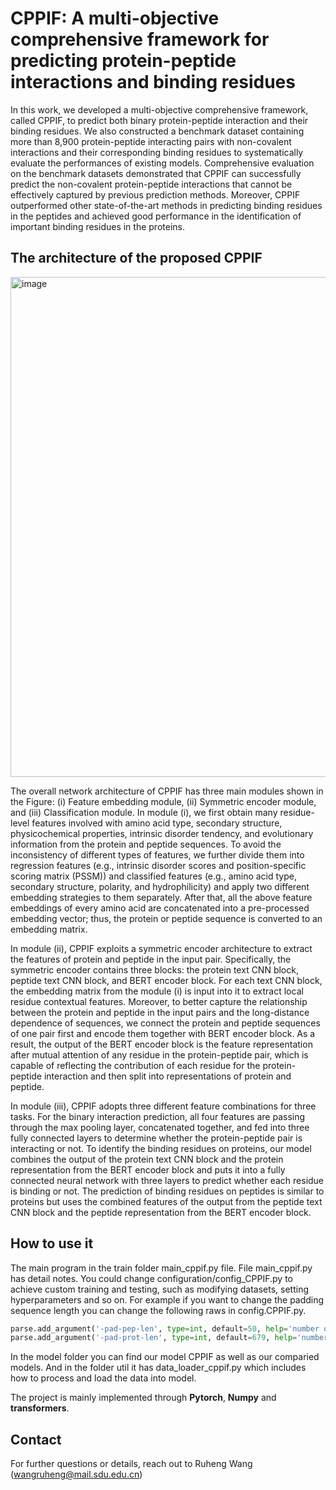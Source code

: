 # CPPIF: A multi-objective comprehensive framework for predicting protein-peptide interactions and binding residues

In this work, we developed a multi-objective comprehensive framework, called CPPIF, to predict both binary protein-peptide interaction and their binding residues. We also constructed a benchmark dataset containing more than 8,900 protein-peptide interacting pairs with non-covalent interactions and their corresponding binding residues to systematically evaluate the performances of existing models. Comprehensive evaluation on the benchmark datasets demonstrated that CPPIF can successfully predict the non-covalent protein-peptide interactions that cannot be effectively captured by previous prediction methods. Moreover, CPPIF outperformed other state-of-the-art methods in predicting binding residues in the peptides and achieved good performance in the identification of important binding residues in the proteins.

## The architecture of the proposed CPPIF

<img width="800" alt="image" src="https://github.com/user-attachments/assets/73cc748d-eca7-48e7-aadc-d97a2a326123" />

The overall network architecture of CPPIF has three main modules shown in the Figure: (i) Feature embedding module, (ii) Symmetric encoder module, and (iii) Classification module.
In module (i), we first obtain many residue-level features involved with amino acid type, secondary structure, physicochemical properties, intrinsic disorder tendency, and evolutionary information from the protein and peptide sequences. To avoid the inconsistency of different types of features, we further divide them into regression features (e.g., intrinsic disorder scores and position-specific scoring matrix (PSSM)) and classified features (e.g., amino acid type, secondary structure, polarity, and hydrophilicity) and apply two different embedding strategies to them separately. After that, all the above feature embeddings of every amino acid are concatenated into a pre-processed embedding vector; thus, the protein or peptide sequence is converted to an embedding matrix. 

In module (ii), CPPIF exploits a symmetric encoder architecture to extract the features of protein and peptide in the input pair. Specifically, the symmetric encoder contains three blocks: the protein text CNN block, peptide text CNN block, and BERT encoder block. For each text CNN block, the embedding matrix from the module (i) is input into it to extract local residue contextual features. Moreover, to better capture the relationship between the protein and peptide in the input pairs and the long-distance dependence of sequences, we connect the protein and peptide sequences of one pair first and encode them together with BERT encoder block. As a result, the output of the BERT encoder block is the feature representation after mutual attention of any residue in the protein-peptide pair, which is capable of reflecting the contribution of each residue for the protein-peptide interaction and then split into representations of protein and peptide. 

In module (iii), CPPIF adopts three different feature combinations for three tasks. For the binary interaction prediction, all four features are passing through the max pooling layer, concatenated together, and fed into three fully connected layers to determine whether the protein-peptide pair is interacting or not. To identify the binding residues on proteins, our model combines the output of the protein text CNN block and the protein representation from the BERT encoder block and puts it into a fully connected neural network with three layers to predict whether each residue is binding or not. The prediction of binding residues on peptides is similar to proteins but uses the combined features of the output from the peptide text CNN block and the peptide representation from the BERT encoder block.


## How to use it

The main program in the train folder main_cppif.py file.  File main_cppif.py has detail notes. You could change configuration/config_CPPIF.py to achieve custom training and testing, such as modifying datasets, setting hyperparameters and so on. For example if you want to change the padding sequence length you can change the following raws in config.CPPIF.py.

```python
parse.add_argument('-pad-pep-len', type=int, default=50, help='number of sense in multi-sense')
parse.add_argument('-pad-prot-len', type=int, default=679, help='number of sense in multi-sense')
```

In the model folder you can find our model CPPIF as well as our comparied models. And in the folder util it has data_loader_cppif.py which includes how to process and load the data into model.


The project is mainly implemented through **Pytorch**, **Numpy** and **transformers**.

## Contact

For further questions or details, reach out to Ruheng Wang (wangruheng@mail.sdu.edu.cn)
